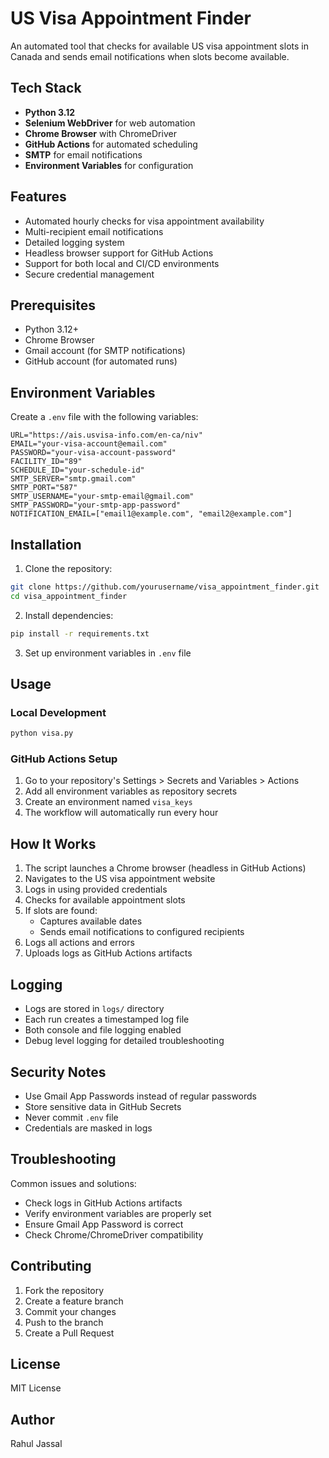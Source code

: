 # US Visa Appointment Finder

An automated tool that checks for available US visa appointment slots in Canada and sends email notifications when slots become available.

## Tech Stack

- **Python 3.12**
- **Selenium WebDriver** for web automation
- **Chrome Browser** with ChromeDriver
- **GitHub Actions** for automated scheduling
- **SMTP** for email notifications
- **Environment Variables** for configuration

## Features

- Automated hourly checks for visa appointment availability
- Multi-recipient email notifications
- Detailed logging system
- Headless browser support for GitHub Actions
- Support for both local and CI/CD environments
- Secure credential management

## Prerequisites

- Python 3.12+
- Chrome Browser
- Gmail account (for SMTP notifications)
- GitHub account (for automated runs)

## Environment Variables

Create a `.env` file with the following variables:

```plaintext
URL="https://ais.usvisa-info.com/en-ca/niv"
EMAIL="your-visa-account@email.com"
PASSWORD="your-visa-account-password"
FACILITY_ID="89"
SCHEDULE_ID="your-schedule-id"
SMTP_SERVER="smtp.gmail.com"
SMTP_PORT="587"
SMTP_USERNAME="your-smtp-email@gmail.com"
SMTP_PASSWORD="your-smtp-app-password"
NOTIFICATION_EMAIL=["email1@example.com", "email2@example.com"]
```

## Installation

1. Clone the repository:

```bash
git clone https://github.com/yourusername/visa_appointment_finder.git
cd visa_appointment_finder
```

2. Install dependencies:

```bash
pip install -r requirements.txt
```

3. Set up environment variables in `.env` file

## Usage

### Local Development

```bash
python visa.py
```

### GitHub Actions Setup

1. Go to your repository's Settings > Secrets and Variables > Actions
2. Add all environment variables as repository secrets
3. Create an environment named `visa_keys`
4. The workflow will automatically run every hour

## How It Works

1. The script launches a Chrome browser (headless in GitHub Actions)
2. Navigates to the US visa appointment website
3. Logs in using provided credentials
4. Checks for available appointment slots
5. If slots are found:
   - Captures available dates
   - Sends email notifications to configured recipients
6. Logs all actions and errors
7. Uploads logs as GitHub Actions artifacts

## Logging

- Logs are stored in `logs/` directory
- Each run creates a timestamped log file
- Both console and file logging enabled
- Debug level logging for detailed troubleshooting

## Security Notes

- Use Gmail App Passwords instead of regular passwords
- Store sensitive data in GitHub Secrets
- Never commit `.env` file
- Credentials are masked in logs

## Troubleshooting

Common issues and solutions:

- Check logs in GitHub Actions artifacts
- Verify environment variables are properly set
- Ensure Gmail App Password is correct
- Check Chrome/ChromeDriver compatibility

## Contributing

1. Fork the repository
2. Create a feature branch
3. Commit your changes
4. Push to the branch
5. Create a Pull Request

## License

MIT License

## Author

Rahul Jassal
